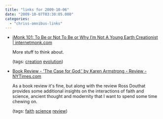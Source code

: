 ```yaml
---
title: "links for 2009-10-06"
date: "2009-10-07T03:30:05.000"
categories: 
  - "chriss-omnibus-links"
---
```


- [iMonk 101: To Be or Not To Be or Why I’m Not A Young Earth Creationist | internetmonk.com](http://www.internetmonk.com/archive/imonk-101-to-be-or-not-to-be-or-why-im-not-a-young-earth-creationist)
    
    More stuff to think about.
    
    (tags: [creation](http://delicious.com/hubbsc/creation) [evolution](http://delicious.com/hubbsc/evolution))
    
- [Book Review - 'The Case for God,' by Karen Armstrong - Review - NYTimes.com](http://www.nytimes.com/2009/10/04/books/review/Douthat-t.html)
    
    As a book review it's fine, but along with the review Ross Douthat provides some additional insights on the interactions of faith and science, ancient thought and modernity that I want to spend some time chewing on.
    
    (tags: [faith](http://delicious.com/hubbsc/faith) [science](http://delicious.com/hubbsc/science) [review](http://delicious.com/hubbsc/review))
